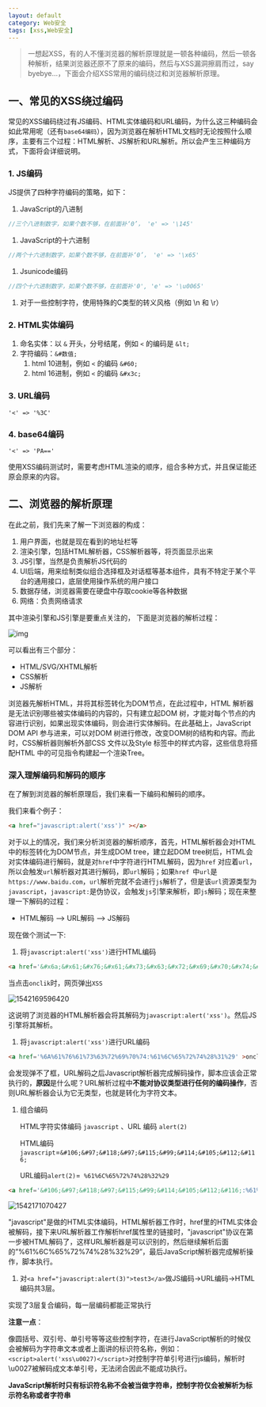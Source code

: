 ```yaml
---
layout: default
category: Web安全
tags: [xss,Web安全]
---
```


> 一想起XSS，有的人不懂浏览器的解析原理就是一顿各种编码，然后一顿各种解析，结果浏览器还原不了原来的编码，然后与XSS漏洞擦肩而过，say byebye...，下面会介绍XSS常用的编码绕过和浏览器解析原理。

## 一、常见的XSS绕过编码

常见的XSS编码绕过有JS编码、HTML实体编码和URL编码，为什么这三种编码会如此常用呢（还有`base64编码`），因为浏览器在解析HTML文档时无论按照什么顺序，主要有三个过程：HTML解析、JS解析和URL解析。所以会产生三种编码方式，下面将会详细说明。

### 1. JS编码

JS提供了四种字符编码的策略，如下：

1. JavaScript的八进制

```js
//三个八进制数字，如果个数不够，在前面补‘0’， 'e' => '\145'
```

1. JavaScript的十六进制

```js
//两个十六进制数字，如果个数不够，在前面补‘0’， 'e' => '\x65'
```

1. Jsunicode编码

```js
//四个十六进制数字，如果个数不够，在前面补'0', 'e' => '\u0065'
```

1. 对于一些控制字符，使用特殊的C类型的转义风格（例如 \n 和 \r）

### 2. HTML实体编码

1. 命名实体：以 `&` 开头，分号结尾，例如 `<` 的编码是 `&lt;`
2. 字符编码：`&#数值;`
   1. html 10进制，例如 `<` 的编码 `&#60;`
   2. html 16进制，例如 `<` 的编码 `&#x3c;`

### 3. URL编码

```jss
'<' => '%3C'
```

### 4. base64编码

```
'<' => 'PA=='
```

使用XSS编码测试时，需要考虑HTML渲染的顺序，组合多种方式，并且保证能还原会原来的内容。

## 二、浏览器的解析原理

在此之前，我们先来了解一下浏览器的构成：

1. 用户界面，也就是现在看到的地址栏等
2. 渲染引擎，包括HTML解析器，CSS解析器等，将页面显示出来
3. JS引擎，当然是负责解析JS代码的
4. UI后端，用来绘制类似组合选择框及对话框等基本组件，具有不特定于某个平台的通用接口，底层使用操作系统的用户接口
5. 数据存储，浏览器需要在硬盘中存取cookie等各种数据
6. 网络：负责网络请求

其中渲染引擎和JS引擎是要重点关注的， 下面是浏览器的解析过程：

![img](http://7s1s1q.com1.z0.glb.clouddn.com/2016-05-18-14635418258357.jpg)

可以看出有三个部分：

- HTML/SVG/XHTML解析
- CSS解析
- JS解析

浏览器先解析HTML，并将其标签转化为DOM节点，在此过程中，HTML 解析器是无法识别哪些被实体编码的内容的，只有建立起DOM 树，才能对每个节点的内容进行识别，如果出现实体编码，则会进行实体解码。在此基础上，JavaScript DOM API 参与进来，可以对DOM 树进行修改，改变DOM树的结构和内容。而此时，CSS解析器则解析外部CSS 文件以及Style 标签中的样式内容，这些信息将搭配HTML 中的可见指令构建起一个渲染Tree。

### 深入理解编码和解码的顺序

在了解到浏览器的解析原理后，我们来看一下编码和解码的顺序。

我们来看个例子：

```html
<a href="javascript:alert('xss')" ></a>
```

对于以上的情况，我们来分析浏览器的解析顺序，首先，HTML解析器会对HTML中的标签转化为DOM节点，并生成DOM tree，建立起DOM tree树后，HTML会对实体编码进行解码，就是对`href`中字符进行HTML解码，因为`href` 对应着`url`，所以会触发`url`解析器对其进行解码，即`url`解码；如果`href `中`url`是`https://www.baidu.com`，`url`解析完就不会进行`js`解析了，但是该`url`资源类型为`javascript`，`javascript:`是伪协议，会触发`js`引擎来解析，即`js`解码；现在来整理一下解码的过程：

- HTML解码 --> URL解码 --> JS解码

现在做个测试一下:

1. 将`javascript:alert('xss')`进行HTML编码

```html
<a href='&#x6a;&#x61;&#x76;&#x61;&#x73;&#x63;&#x72;&#x69;&#x70;&#x74;&#x3a;&#x61;&#x6c;&#x65;&#x72;&#x74;&#x28;&#x27;&#x78;&#x73;&#x73;&#x27;&#x29;' >onclick</a>
```

当点击`onclik`时，网页弹出`XSS`

![1542169596420](C:\Users\three_world\AppData\Roaming\Typora\typora-user-images\1542169596420.png)

这说明了浏览器的HTML解析器会将其解码为`javascript:alert('xss')`。然后JS引擎将其解析。

1. 将`javascript:alert('xss')`进行URL编码

```html
<a href='%6A%61%76%61%73%63%72%69%70%74:%61%6C%65%72%74%28%31%29' >onclick</a>
```

会发现弹不了框，URL解码之后Javascript解析器完成解码操作，脚本应该会正常执行的，**原因**是什么呢？URL解析过程中**不能对协议类型进行任何的编码操作**，否则URL解析器会认为它无类型，也就是转化为字符文本。

1. 组合编码

   HTML字符实体编码 `javascript` 、URL 编码 `alert(2)`

   HTML编码`javascript`=`&#106;&#97;&#118;&#97;&#115;&#99;&#114;&#105;&#112;&#116;`

   URL编码`alert(2)`=` %61%6C%65%72%74%28%32%29`

```html
<a href='&#106;&#97;&#118;&#97;&#115;&#99;&#114;&#105;&#112;&#116;:%61%6C%65%72%74%28%32%29' >onclick</a>
```

![1542171070427](C:\Users\three_world\AppData\Roaming\Typora\typora-user-images\1542171070427.png)

"javascript"是做的HTML实体编码，HTML解析器工作时，href里的HTML实体会被解码，接下来URL解析器工作解析href属性里的链接时，"javascript"协议在第一步被HTML解码了，这样URL解析器是可以识别的，然后继续解析后面的”%61%6C%65%72%74%28%32%29”，最后JavaScript解析器完成解析操作，脚本执行。

1. 对`<a href="javascript:alert(3)">test3</a>`做JS编码->URL编码->HTML编码共3层。

实现了3层复合编码，每一层编码都能正常执行

**注意一点**：

像圆括号、双引号、单引号等等这些控制字符，在进行JavaScript解析的时候仅会被解码为字符串文本或者上面讲的标识符名称，例如：`<script>alert('xss\u0027)</script>`对控制字符单引号进行js编码，解析时\u0027被解码成文本单引号，无法闭合因此不能成功执行。

**JavaScript解析时只有标识符名称不会被当做字符串，控制字符仅会被解析为标示符名称或者字符串**